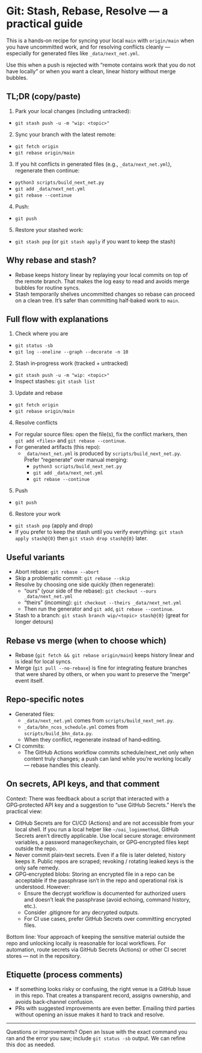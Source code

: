 # Git: Stash, Rebase, Resolve — a practical guide

This is a hands‑on recipe for syncing your local `main` with `origin/main` when you have uncommitted work, and for resolving conflicts cleanly — especially for generated files like `_data/next_net.yml`.

Use this when a push is rejected with “remote contains work that you do not have locally” or when you want a clean, linear history without merge bubbles.

## TL;DR (copy/paste)

1) Park your local changes (including untracked):
- `git stash push -u -m "wip: <topic>"`

2) Sync your branch with the latest remote:
- `git fetch origin`
- `git rebase origin/main`

3) If you hit conflicts in generated files (e.g., `_data/next_net.yml`), regenerate then continue:
- `python3 scripts/build_next_net.py`
- `git add _data/next_net.yml`
- `git rebase --continue`

4) Push:
- `git push`

5) Restore your stashed work:
- `git stash pop`  (or `git stash apply` if you want to keep the stash)

## Why rebase and stash?

- Rebase keeps history linear by replaying your local commits on top of the remote branch. That makes the log easy to read and avoids merge bubbles for routine syncs.
- Stash temporarily shelves uncommitted changes so rebase can proceed on a clean tree. It’s safer than committing half‑baked work to `main`.

## Full flow with explanations

1) Check where you are
- `git status -sb`
- `git log --oneline --graph --decorate -n 10`

2) Stash in‑progress work (tracked + untracked)
- `git stash push -u -m "wip: <topic>"`
- Inspect stashes: `git stash list`

3) Update and rebase
- `git fetch origin`
- `git rebase origin/main`

4) Resolve conflicts
- For regular source files: open the file(s), fix the conflict markers, then `git add <files>` and `git rebase --continue`.
- For generated artifacts (this repo):
  - `_data/next_net.yml` is produced by `scripts/build_next_net.py`. Prefer “regenerate” over manual merging:
    - `python3 scripts/build_next_net.py`
    - `git add _data/next_net.yml`
    - `git rebase --continue`

5) Push
- `git push`

6) Restore your work
- `git stash pop` (apply and drop)
- If you prefer to keep the stash until you verify everything: `git stash apply stash@{0}` then `git stash drop stash@{0}` later.

## Useful variants

- Abort rebase: `git rebase --abort`
- Skip a problematic commit: `git rebase --skip`
- Resolve by choosing one side quickly (then regenerate):
  - “ours” (your side of the rebase): `git checkout --ours _data/next_net.yml`
  - “theirs” (incoming): `git checkout --theirs _data/next_net.yml`
  - Then run the generator and `git add`, `git rebase --continue`.
- Stash to a branch: `git stash branch wip/<topic> stash@{0}` (great for longer detours)

## Rebase vs merge (when to choose which)

- Rebase (`git fetch && git rebase origin/main`) keeps history linear and is ideal for local syncs.
- Merge (`git pull --no-rebase`) is fine for integrating feature branches that were shared by others, or when you want to preserve the “merge” event itself.

## Repo‑specific notes

- Generated files:
  - `_data/next_net.yml` comes from `scripts/build_next_net.py`.
  - `_data/bhn_ncos_schedule.yml` comes from `scripts/build_bhn_data.py`.
  - When they conflict, regenerate instead of hand‑editing.
- CI commits:
  - The GitHub Actions workflow commits schedule/next_net only when content truly changes; a push can land while you’re working locally — rebase handles this cleanly.

## On secrets, API keys, and that comment

Context: There was feedback about a script that interacted with a GPG‑protected API key and a suggestion to “use GitHub Secrets.” Here’s the practical view:

- GitHub Secrets are for CI/CD (Actions) and are not accessible from your local shell. If you run a local helper like `~/oai_loginmethod`, GitHub Secrets aren’t directly applicable. Use local secure storage: environment variables, a password manager/keychain, or GPG‑encrypted files kept outside the repo.
- Never commit plain‑text secrets. Even if a file is later deleted, history keeps it. Public repos are scraped; revoking / rotating leaked keys is the only safe remedy.
- GPG‑encrypted blobs: Storing an encrypted file in a repo can be acceptable if the passphrase isn’t in the repo and operational risk is understood. However:
  - Ensure the decrypt workflow is documented for authorized users and doesn’t leak the passphrase (avoid echoing, command history, etc.).
  - Consider .gitignore for any decrypted outputs.
  - For CI use cases, prefer GitHub Secrets over committing encrypted files.

Bottom line: Your approach of keeping the sensitive material outside the repo and unlocking locally is reasonable for local workflows. For automation, route secrets via GitHub Secrets (Actions) or other CI secret stores — not in the repository.

## Etiquette (process comments)

- If something looks risky or confusing, the right venue is a GitHub Issue in this repo. That creates a transparent record, assigns ownership, and avoids back‑channel confusion.
- PRs with suggested improvements are even better. Emailing third parties without opening an issue makes it hard to track and resolve.

---

Questions or improvements? Open an Issue with the exact command you ran and the error you saw; include `git status -sb` output. We can refine this doc as needed.

